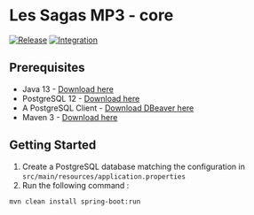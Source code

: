 # Les Sagas MP3 - core
[![Release](https://github.com/les-sagas-mp3/core/workflows/Release/badge.svg)](https://github.com/les-sagas-mp3/core/actions?query=workflow%3ARelease)
[![Integration](https://github.com/les-sagas-mp3/core/workflows/Integration/badge.svg)](https://github.com/les-sagas-mp3/core/actions?query=workflow%3AIntegration)

## Prerequisites

- Java 13 - [Download here](https://jdk.java.net/13/)
- PostgreSQL 12 - [Download here](https://www.postgresql.org/download/)
- A PostgreSQL Client - [Download DBeaver here](https://dbeaver.io/download/)
- Maven 3 - [Download here](https://maven.apache.org/download.cgi)

## Getting Started

1. Create a PostgreSQL database matching the configuration in `src/main/resources/application.properties`
3. Run the following command :
```bash
mvn clean install spring-boot:run
```
